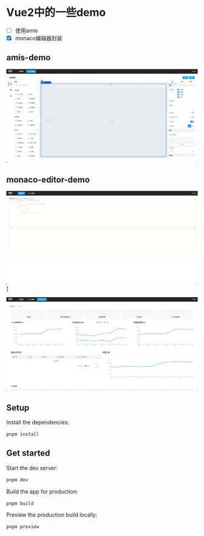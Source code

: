 # Vue2中的一些demo

- [ ] 使用amis
- [x] monaco编辑器封装

## amis-demo

![amis-editor](./src/assets/img/amis-editor.png)

## monaco-editor-demo

![monaco-editor](./src/assets/img/monaco-demo.png)]

![monaco-preview](./src//assets/img/amis-preview.png)

## Setup

Install the dependencies:

```bash
pnpm install
```

## Get started

Start the dev server:

```bash
pnpm dev
```

Build the app for production:

```bash
pnpm build
```

Preview the production build locally:

```bash
pnpm preview
```
